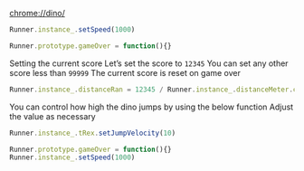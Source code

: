 [chrome://dino/](chrome://dino/)

```javascript
Runner.instance_.setSpeed(1000)
```
```javascript
Runner.prototype.gameOver = function(){}
```

Setting the current score
Let’s set the score to `12345`
You can set any other score less than `99999`
The current score is reset on game over
```javascript
Runner.instance_.distanceRan = 12345 / Runner.instance_.distanceMeter.config.COEFFICIENT
```

You can control how high the dino jumps by using the below function
Adjust the value as necessary
```javascript
Runner.instance_.tRex.setJumpVelocity(10)
```

```javascript
Runner.prototype.gameOver = function(){}
Runner.instance_.setSpeed(1000)
```
